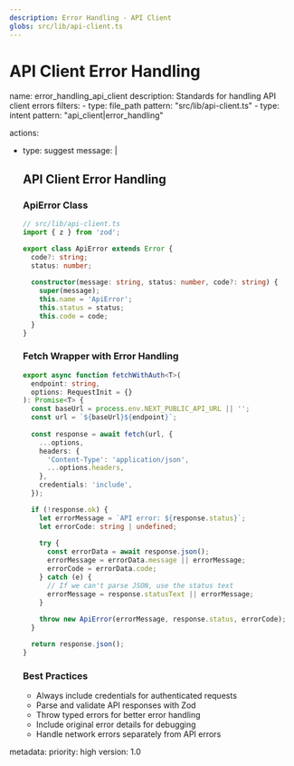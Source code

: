 ```yaml
---
description: Error Handling - API Client
globs: src/lib/api-client.ts
---
```


# API Client Error Handling

<rule>
name: error_handling_api_client
description: Standards for handling API client errors
filters:
  - type: file_path
    pattern: "src/lib/api-client.ts"
  - type: intent
    pattern: "api_client|error_handling"

actions:
  - type: suggest
    message: |
      ## API Client Error Handling

      ### ApiError Class
      ```typescript
      // src/lib/api-client.ts
      import { z } from 'zod';
      
      export class ApiError extends Error {
        code?: string;
        status: number;
        
        constructor(message: string, status: number, code?: string) {
          super(message);
          this.name = 'ApiError';
          this.status = status;
          this.code = code;
        }
      }
      ```

      ### Fetch Wrapper with Error Handling
      ```typescript
      export async function fetchWithAuth<T>(
        endpoint: string, 
        options: RequestInit = {}
      ): Promise<T> {
        const baseUrl = process.env.NEXT_PUBLIC_API_URL || '';
        const url = `${baseUrl}${endpoint}`;
        
        const response = await fetch(url, {
          ...options,
          headers: {
            'Content-Type': 'application/json',
            ...options.headers,
          },
          credentials: 'include',
        });

        if (!response.ok) {
          let errorMessage = `API error: ${response.status}`;
          let errorCode: string | undefined;
          
          try {
            const errorData = await response.json();
            errorMessage = errorData.message || errorMessage;
            errorCode = errorData.code;
          } catch (e) {
            // If we can't parse JSON, use the status text
            errorMessage = response.statusText || errorMessage;
          }
          
          throw new ApiError(errorMessage, response.status, errorCode);
        }

        return response.json();
      }
      ```

      ### Best Practices
      - Always include credentials for authenticated requests
      - Parse and validate API responses with Zod
      - Throw typed errors for better error handling
      - Include original error details for debugging
      - Handle network errors separately from API errors

metadata:
  priority: high
  version: 1.0
</rule>
